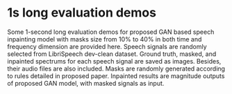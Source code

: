 # 1s long evaluation demos

Some 1-second long evaluation demos for proposed GAN based speech inpainting model with masks size from 10% to 40% in both time and frequency dimension are provided here. Speech signals are randomly selected from LibriSpeech dev-clean dataset. Ground truth, masked, and inpainted spectrums for each speech signal are saved as images. Besides, their audio files are also included. Masks are randomly generated according to rules detailed in proposed paper. Inpainted results are  magnitude outputs of proposed GAN model, with masked signals as input.
